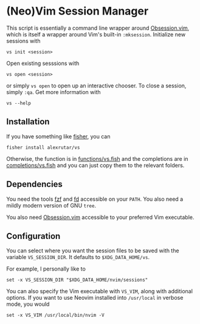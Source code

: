 # (Neo)Vim Session Manager
This script is essentially a command line wrapper around [Obsession.vim](https://github.com/tpope/vim-obsession), which is itself a wrapper around Vim's built-in `:mksession`.
Initialize new sessions with
```
vs init <session>
```
Open existing sesssions with
```
vs open <session>
```
or simply `vs open` to open up an interactive chooser.
To close a session, simply `:qa`.
Get more information with
```
vs --help
```

## Installation
If you have something like [fisher](https://github.com/jorgebucaran/fisher), you can
```
fisher install alexrutar/vs
```
Otherwise, the function is in [functions/vs.fish](functions/vs.fish) and the completions are in [completions/vs.fish](completions/vs.fish) and you can just copy them to the relevant folders.

## Dependencies
You need the tools [fzf](https://github.com/junegunn/fzf) and [fd](https://github.com/sharkdp/fd) accessible on your `PATH`.
You also need a mildly modern version of GNU `tree`.

You also need [Obsession.vim](https://github.com/tpope/vim-obsession) accessible to your preferred Vim executable.

## Configuration
You can select where you want the session files to be saved with the variable `VS_SESSION_DIR`.
It defaults to `$XDG_DATA_HOME/vs`.

For example, I personally like to
```
set -x VS_SESSION_DIR "$XDG_DATA_HOME/nvim/sessions"
```
You can also specify the Vim executable with `VS_VIM`, along with additional options.
If you want to use Neovim installed into `/usr/local` in verbose mode, you would
```
set -x VS_VIM /usr/local/bin/nvim -V
```
